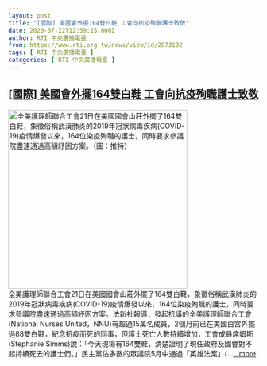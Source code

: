```yaml
---
layout: post
title: "[國際] 美國會外擺164雙白鞋 工會向抗疫殉職護士致敬"
date: 2020-07-22T12:59:15.000Z
author: RTI 中央廣播電臺
from: https://www.rti.org.tw/news/view/id/2073132
tags: [ RTI 中央廣播電臺 ]
categories: [ RTI 中央廣播電臺 ]
---
```

<!--1595422755000-->
[[國際] 美國會外擺164雙白鞋 工會向抗疫殉職護士致敬](https://www.rti.org.tw/news/view/id/2073132)
------

<div>
<img src="https://static.rti.org.tw/assets/thumbnails/2020/07/22/a0fbf86ef13944084f8eeedc1d7111e6.jpg" width="360" alt="全美護理師聯合工會21日在美國國會山莊外擺了164雙白鞋，象徵俗稱武漢肺炎的2019年冠狀病毒疾病(COVID-19)疫情爆發以來，164位染疫殉職的護士，同時要求參議院盡速通過高額紓困方案。（圖：推特）" title="全美護理師聯合工會21日在美國國會山莊外擺了164雙白鞋，象徵俗稱武漢肺炎的2019年冠狀病毒疾病(COVID-19)疫情爆發以來，164位染疫殉職的護士，同時要求參議院盡速通過高額紓困方案。（圖：推特）"><br>全美護理師聯合工會21日在美國國會山莊外擺了164雙白鞋，象徵俗稱武漢肺炎的2019年冠狀病毒疾病(COVID-19)疫情爆發以來，164位染疫殉職的護士，同時要求參議院盡速通過高額紓困方案。法新社報導，發起抗議的全美護理師聯合工會(National Nurses United，NNU)有超過15萬名成員，2個月前已在美國白宮外擺過88雙白鞋，紀念抗疫而死的同事，但護士死亡人數持續增加，工會成員席姆斯(Stephanie Simms)說：「今天現場有164雙鞋，清楚證明了現任政府及國會對不起持續死去的護士們。」民主黨佔多數的眾議院5月中通過「英雄法案」(...<a target="_blank" href="https://www.rti.org.tw/news/view/id/2073132">...more</a>
</div>
